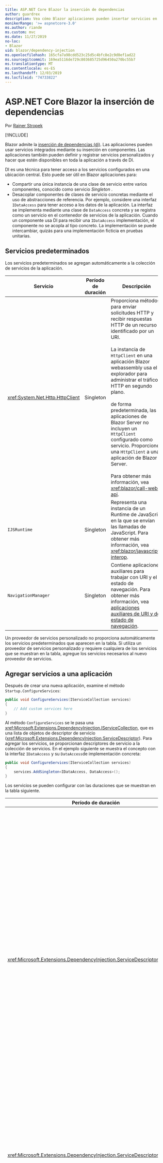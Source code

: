 ```yaml
---
title: ASP.NET Core Blazor la inserción de dependencias
author: guardrex
description: Vea cómo Blazor aplicaciones pueden insertar servicios en los componentes.
monikerRange: '>= aspnetcore-3.0'
ms.author: riande
ms.custom: mvc
ms.date: 11/27/2019
no-loc:
- Blazor
uid: blazor/dependency-injection
ms.openlocfilehash: 165cfa7a98cdd523c25d5c4bfc8e2c9d0ef1ad22
ms.sourcegitcommit: 169ea5116de729c803685725d96450a270bc55b7
ms.translationtype: MT
ms.contentlocale: es-ES
ms.lasthandoff: 12/03/2019
ms.locfileid: "74733822"
---
```

# <a name="aspnet-core-opno-locblazor-dependency-injection"></a>ASP.NET Core Blazor la inserción de dependencias

Por [Rainer Stropek](https://www.timecockpit.com)

[!INCLUDE[](~/includes/blazorwasm-preview-notice.md)]

Blazor admite la [inserción de dependencias (di)](xref:fundamentals/dependency-injection). Las aplicaciones pueden usar servicios integrados mediante su inserción en componentes. Las aplicaciones también pueden definir y registrar servicios personalizados y hacer que estén disponibles en toda la aplicación a través de DI.

DI es una técnica para tener acceso a los servicios configurados en una ubicación central. Esto puede ser útil en Blazor aplicaciones para:

* Compartir una única instancia de una clase de servicio entre varios componentes, conocido como servicio *Singleton* .
* Desacoplar componentes de clases de servicio concretas mediante el uso de abstracciones de referencia. Por ejemplo, considere una interfaz `IDataAccess` para tener acceso a los datos de la aplicación. La interfaz se implementa mediante una clase de `DataAccess` concreta y se registra como un servicio en el contenedor de servicios de la aplicación. Cuando un componente usa DI para recibir una `IDataAccess` implementación, el componente no se acopla al tipo concreto. La implementación se puede intercambiar, quizás para una implementación ficticia en pruebas unitarias.

## <a name="default-services"></a>Servicios predeterminados

Los servicios predeterminados se agregan automáticamente a la colección de servicios de la aplicación.

| Servicio | Período de duración | Descripción |
| ------- | -------- | ----------- |
| <xref:System.Net.Http.HttpClient> | Singleton | Proporciona métodos para enviar solicitudes HTTP y recibir respuestas HTTP de un recurso identificado por un URI.<br><br>La instancia de `HttpClient` en una aplicación Blazor webassembly usa el explorador para administrar el tráfico HTTP en segundo plano.<br><br>de forma predeterminada, las aplicaciones de Blazor Server no incluyen un `HttpClient` configurado como servicio. Proporcione una `HttpClient` a una aplicación de Blazor Server.<br><br>Para obtener más información, vea <xref:blazor/call-web-api>. |
| `IJSRuntime` | Singleton | Representa una instancia de un Runtime de JavaScript en la que se envían las llamadas de JavaScript. Para obtener más información, vea <xref:blazor/javascript-interop>. |
| `NavigationManager` | Singleton | Contiene aplicaciones auxiliares para trabajar con URI y el estado de navegación. Para obtener más información, vea [aplicaciones auxiliares de URI y de estado de navegación](xref:blazor/routing#uri-and-navigation-state-helpers). |

Un proveedor de servicios personalizado no proporciona automáticamente los servicios predeterminados que aparecen en la tabla. Si utiliza un proveedor de servicios personalizado y requiere cualquiera de los servicios que se muestran en la tabla, agregue los servicios necesarios al nuevo proveedor de servicios.

## <a name="add-services-to-an-app"></a>Agregar servicios a una aplicación

Después de crear una nueva aplicación, examine el método `Startup.ConfigureServices`:

```csharp
public void ConfigureServices(IServiceCollection services)
{
    // Add custom services here
}
```

Al método `ConfigureServices` se le pasa una <xref:Microsoft.Extensions.DependencyInjection.IServiceCollection>, que es una lista de objetos de descriptor de servicio (<xref:Microsoft.Extensions.DependencyInjection.ServiceDescriptor>). Para agregar los servicios, se proporcionan descriptores de servicio a la colección de servicios. En el ejemplo siguiente se muestra el concepto con la interfaz `IDataAccess` y su `DataAccess`de implementación concreta:

```csharp
public void ConfigureServices(IServiceCollection services)
{
    services.AddSingleton<IDataAccess, DataAccess>();
}
```

Los servicios se pueden configurar con las duraciones que se muestran en la tabla siguiente.

| Período de duración | Descripción |
| -------- | ----------- |
| <xref:Microsoft.Extensions.DependencyInjection.ServiceDescriptor.Scoped*> | Blazor aplicaciones webassembly no tienen actualmente un concepto de ámbitos de DI. los servicios registrados `Scoped`se comportan como `Singleton` Services. Sin embargo, el modelo de hospedaje del servidor de Blazor admite la duración del `Scoped`. En Blazor aplicaciones de servidor, el ámbito de un registro de servicio de ámbito es la *conexión*. Por esta razón, se prefiere el uso de servicios con ámbito para los servicios que deben tener el ámbito del usuario actual, aunque la intención actual sea ejecutar el lado cliente en el explorador. |
| <xref:Microsoft.Extensions.DependencyInjection.ServiceDescriptor.Singleton*> | DI crea una *única instancia* del servicio. Todos los componentes que requieren un servicio `Singleton` reciben una instancia del mismo servicio. |
| <xref:Microsoft.Extensions.DependencyInjection.ServiceDescriptor.Transient*> | Cada vez que un componente obtiene una instancia de un servicio `Transient` del contenedor de servicios, recibe una *nueva instancia* del servicio. |

El sistema DI se basa en el sistema DI en ASP.NET Core. Para obtener más información, vea <xref:fundamentals/dependency-injection>.

## <a name="request-a-service-in-a-component"></a>Solicitar un servicio en un componente

Una vez agregados los servicios a la colección de servicios, inserte los servicios en los componentes mediante el\@Directiva Razor de [inserción](xref:mvc/views/razor#inject) . `@inject` tiene dos parámetros:

* Escriba &ndash; tipo de servicio que se va a insertar.
* Propiedad &ndash; el nombre de la propiedad que recibe la aplicación insertada. La propiedad no requiere la creación manual. El compilador crea la propiedad.

Para obtener más información, vea <xref:mvc/views/dependency-injection>.

Use varias instrucciones `@inject` para insertar distintos servicios.

En el ejemplo siguiente se muestra cómo utilizar `@inject`. El servicio que implementa `Services.IDataAccess` se inserta en el `DataRepository`de propiedades del componente. Observe cómo el código solo usa la abstracción `IDataAccess`:

[!code-cshtml[](dependency-injection/samples_snapshot/3.x/CustomerList.razor?highlight=2-3,23)]

Internamente, la propiedad generada (`DataRepository`) se decora con el atributo `InjectAttribute`. Normalmente, este atributo no se usa directamente. Si se requiere una clase base para los componentes y las propiedades insertadas también son necesarias para la clase base, agregue manualmente el `InjectAttribute`:

```csharp
public class ComponentBase : IComponent
{
    // DI works even if using the InjectAttribute in a component's base class.
    [Inject]
    protected IDataAccess DataRepository { get; set; }
    ...
}
```

En los componentes derivados de la clase base, no se requiere la Directiva `@inject`. La `InjectAttribute` de la clase base es suficiente:

```cshtml
@page "/demo"
@inherits ComponentBase

<h1>Demo Component</h1>
```

## <a name="use-di-in-services"></a>Usar DI en servicios

Los servicios complejos pueden requerir servicios adicionales. En el ejemplo anterior, `DataAccess` podría requerir el `HttpClient` servicio predeterminado. `@inject` (o el `InjectAttribute`) no están disponibles para su uso en los servicios de. En su lugar, se debe usar la *inserción de constructores* . Los servicios necesarios se agregan agregando parámetros al constructor del servicio. Cuando DI crea el servicio, reconoce los servicios que requiere en el constructor y los proporciona en consecuencia.

```csharp
public class DataAccess : IDataAccess
{
    // The constructor receives an HttpClient via dependency
    // injection. HttpClient is a default service.
    public DataAccess(HttpClient client)
    {
        ...
    }
}
```

Requisitos previos para la inserción de constructores:

* Debe existir un constructor cuyos argumentos se puedan cumplir con DI. Los parámetros adicionales que no están incluidos en DI se permiten si especifican valores predeterminados.
* El constructor aplicable debe ser *público*.
* Debe existir un constructor aplicable. En caso de ambigüedad, DI produce una excepción.

## <a name="utility-base-component-classes-to-manage-a-di-scope"></a>Clases de componentes base de la utilidad para administrar un ámbito de DI

En ASP.NET Core aplicaciones, el ámbito de los servicios de ámbito suele ser la solicitud actual. Una vez completada la solicitud, el sistema DI elimina todos los servicios de ámbito o transitorios. En Blazor las aplicaciones de servidor, el ámbito de la solicitud dura la duración de la conexión de cliente, lo que puede dar lugar a que los servicios transitorios y de ámbito duren mucho más tiempo del esperado.

Para limitar los servicios a la duración de un componente, puede usar las clases base `OwningComponentBase` y `OwningComponentBase<TService>`. Estas clases base exponen una propiedad `ScopedServices` de tipo `IServiceProvider` que resuelven los servicios cuyo ámbito es la duración del componente. Para crear un componente que herede de una clase base en Razor, use la Directiva `@inherits`.

```cshtml
@page "/users"
@attribute [Authorize]
@inherits OwningComponentBase<Data.ApplicationDbContext>

<h1>Users (@Service.Users.Count())</h1>
<ul>
    @foreach (var user in Service.Users)
    {
        <li>@user.UserName</li>
    }
</ul>
```

> [!NOTE]
> Los servicios insertados en el componente mediante `@inject` o el `InjectAttribute` no se crean en el ámbito del componente y están vinculados al ámbito de la solicitud.

## <a name="additional-resources"></a>Recursos adicionales

* <xref:fundamentals/dependency-injection>
* <xref:mvc/views/dependency-injection>
